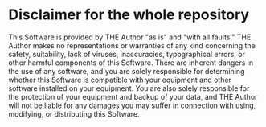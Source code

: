 # Disclaimer for the whole repository

This Software is provided by THE Author "as is" and "with all faults." THE Author makes no representations or warranties of any kind concerning the safety, suitability, lack of viruses, inaccuracies, typographical errors, or other harmful components of this Software. There are inherent dangers in the use of any software, and you are solely responsible for determining whether this Software is compatible with your equipment and other software installed on your equipment. You are also solely responsible for the protection of your equipment and backup of your data, and THE Author will not be liable for any damages you may suffer in connection with using, modifying, or distributing this Software.